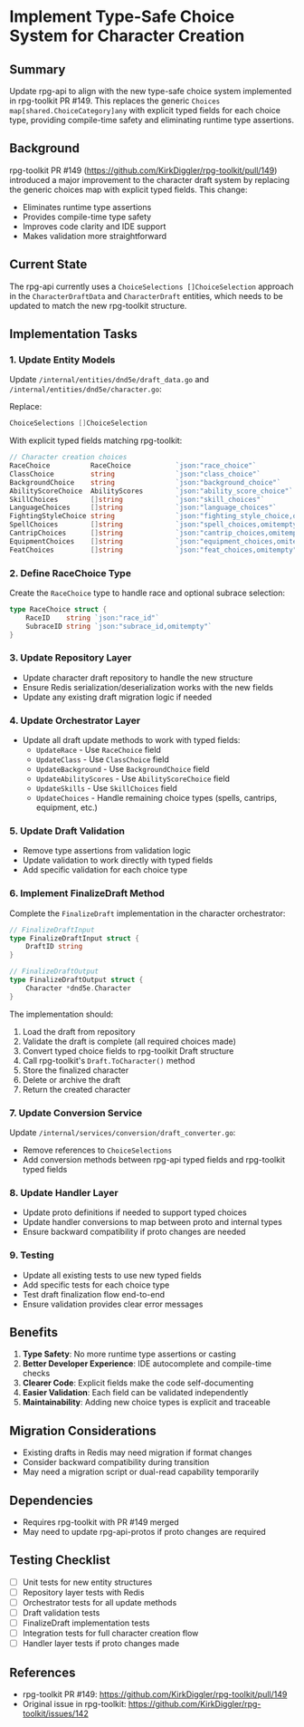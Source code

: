 # Implement Type-Safe Choice System for Character Creation

## Summary
Update rpg-api to align with the new type-safe choice system implemented in rpg-toolkit PR #149. This replaces the generic `Choices map[shared.ChoiceCategory]any` with explicit typed fields for each choice type, providing compile-time safety and eliminating runtime type assertions.

## Background
rpg-toolkit PR #149 (https://github.com/KirkDiggler/rpg-toolkit/pull/149) introduced a major improvement to the character draft system by replacing the generic choices map with explicit typed fields. This change:
- Eliminates runtime type assertions
- Provides compile-time type safety
- Improves code clarity and IDE support
- Makes validation more straightforward

## Current State
The rpg-api currently uses a `ChoiceSelections []ChoiceSelection` approach in the `CharacterDraftData` and `CharacterDraft` entities, which needs to be updated to match the new rpg-toolkit structure.

## Implementation Tasks

### 1. Update Entity Models
Update `/internal/entities/dnd5e/draft_data.go` and `/internal/entities/dnd5e/character.go`:

Replace:
```go
ChoiceSelections []ChoiceSelection
```

With explicit typed fields matching rpg-toolkit:
```go
// Character creation choices
RaceChoice          RaceChoice           `json:"race_choice"`
ClassChoice         string               `json:"class_choice"`
BackgroundChoice    string               `json:"background_choice"`
AbilityScoreChoice  AbilityScores        `json:"ability_score_choice"`
SkillChoices        []string             `json:"skill_choices"`
LanguageChoices     []string             `json:"language_choices"`
FightingStyleChoice string               `json:"fighting_style_choice,omitempty"`
SpellChoices        []string             `json:"spell_choices,omitempty"`
CantripChoices      []string             `json:"cantrip_choices,omitempty"`
EquipmentChoices    []string             `json:"equipment_choices,omitempty"`
FeatChoices         []string             `json:"feat_choices,omitempty"`
```

### 2. Define RaceChoice Type
Create the `RaceChoice` type to handle race and optional subrace selection:
```go
type RaceChoice struct {
    RaceID    string `json:"race_id"`
    SubraceID string `json:"subrace_id,omitempty"`
}
```

### 3. Update Repository Layer
- Update character draft repository to handle the new structure
- Ensure Redis serialization/deserialization works with the new fields
- Update any existing draft migration logic if needed

### 4. Update Orchestrator Layer
- Update all draft update methods to work with typed fields:
  - `UpdateRace` - Use `RaceChoice` field
  - `UpdateClass` - Use `ClassChoice` field
  - `UpdateBackground` - Use `BackgroundChoice` field
  - `UpdateAbilityScores` - Use `AbilityScoreChoice` field
  - `UpdateSkills` - Use `SkillChoices` field
  - `UpdateChoices` - Handle remaining choice types (spells, cantrips, equipment, etc.)

### 5. Update Draft Validation
- Remove type assertions from validation logic
- Update validation to work directly with typed fields
- Add specific validation for each choice type

### 6. Implement FinalizeDraft Method
Complete the `FinalizeDraft` implementation in the character orchestrator:

```go
// FinalizeDraftInput
type FinalizeDraftInput struct {
    DraftID string
}

// FinalizeDraftOutput
type FinalizeDraftOutput struct {
    Character *dnd5e.Character
}
```

The implementation should:
1. Load the draft from repository
2. Validate the draft is complete (all required choices made)
3. Convert typed choice fields to rpg-toolkit Draft structure
4. Call rpg-toolkit's `Draft.ToCharacter()` method
5. Store the finalized character
6. Delete or archive the draft
7. Return the created character

### 7. Update Conversion Service
Update `/internal/services/conversion/draft_converter.go`:
- Remove references to `ChoiceSelections`
- Add conversion methods between rpg-api typed fields and rpg-toolkit typed fields

### 8. Update Handler Layer
- Update proto definitions if needed to support typed choices
- Update handler conversions to map between proto and internal types
- Ensure backward compatibility if proto changes are needed

### 9. Testing
- Update all existing tests to use new typed fields
- Add specific tests for each choice type
- Test draft finalization flow end-to-end
- Ensure validation provides clear error messages

## Benefits
1. **Type Safety**: No more runtime type assertions or casting
2. **Better Developer Experience**: IDE autocomplete and compile-time checks
3. **Clearer Code**: Explicit fields make the code self-documenting
4. **Easier Validation**: Each field can be validated independently
5. **Maintainability**: Adding new choice types is explicit and traceable

## Migration Considerations
- Existing drafts in Redis may need migration if format changes
- Consider backward compatibility during transition
- May need a migration script or dual-read capability temporarily

## Dependencies
- Requires rpg-toolkit with PR #149 merged
- May need to update rpg-api-protos if proto changes are required

## Testing Checklist
- [ ] Unit tests for new entity structures
- [ ] Repository layer tests with Redis
- [ ] Orchestrator tests for all update methods
- [ ] Draft validation tests
- [ ] FinalizeDraft implementation tests
- [ ] Integration tests for full character creation flow
- [ ] Handler layer tests if proto changes made

## References
- rpg-toolkit PR #149: https://github.com/KirkDiggler/rpg-toolkit/pull/149
- Original issue in rpg-toolkit: https://github.com/KirkDiggler/rpg-toolkit/issues/142
